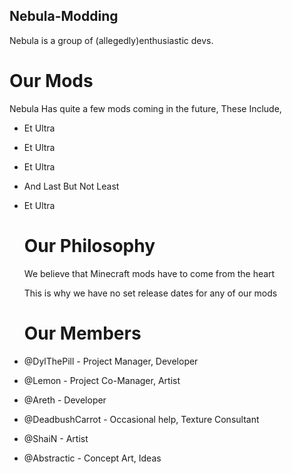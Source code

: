 ## Nebula-Modding

Nebula is a group of (allegedly)enthusiastic devs.


# Our Mods

Nebula Has quite a few mods coming in the future, These Include,

- Et Ultra
- Et Ultra
- Et Ultra
- And Last But Not Least
- Et Ultra

  # Our Philosophy

  We believe that Minecraft mods have to come from the heart

  This is why we have no set release dates for any of our mods


  # Our Members

- @DylThePill - Project Manager, Developer

- @Lemon - Project Co-Manager, Artist

- @Areth - Developer

- @DeadbushCarrot - Occasional help, Texture Consultant

- @ShaiN - Artist

- @Abstractic - Concept Art, Ideas

